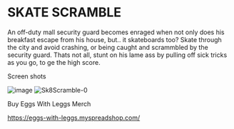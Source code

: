# SKATE SCRAMBLE

An off-duty mall security guard becomes enraged when not only does his breakfast escape from his house, but.. it skateboards too? Skate through the city and avoid crashing, or being caught and scrammbled by the security guard. Thats not all, stunt on his lame ass by pulling off sick tricks as you go, to ge the high score.

Screen shots

![image](https://github.com/admajors00/NES_Game/assets/33710399/1560691e-3404-4170-a1f6-6d6f4c78ed64)
![Sk8Scramble-0](https://github.com/admajors00/NES_Game/assets/33710399/a7c6e413-c2f0-4192-be5f-00ba3b0e18e7)


Buy Eggs With Leggs Merch

https://eggs-with-leggs.myspreadshop.com/
